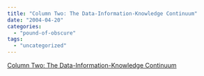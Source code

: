 ```yaml
---
title: "Column Two: The Data-Information-Knowledge Continuum"
date: "2004-04-20"
categories: 
  - "pound-of-obscure"
tags: 
  - "uncategorized"
---
```


[Column Two: The Data-Information-Knowledge Continuum](http://www.steptwo.com.au/columntwo/archives/001202.html#001202)
